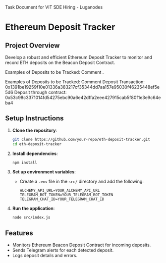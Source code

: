 Task Document for VIT SDE Hiring - Luganodes
# Ethereum Deposit Tracker

## Project Overview

Develop a robust and efficient Ethereum Deposit Tracker to monitor and record ETH deposits on the Beacon Deposit Contract.

Examples of Deposits to be Tracked:
Comment
.

Examples of Deposits to be Tracked:
Comment
Deposit Transaction: 0x1391be19259f10e01336a383217cf35344dd7aa157e95030f46235448ef5e5d6
Deposit through contract: 0x53c98c3371014fd54275ebc90a6e42dffa2eee427915cab5f80f1e3e9c64eba4


## Setup Instructions

1. **Clone the repository**:
    ```bash
    git clone https://github.com/your-repo/eth-deposit-tracker.git
    cd eth-deposit-tracker
    ```

2. **Install dependencies**:
    ```bash
    npm install
    ```

3. **Set up environment variables**:
    - Create a `.env` file in the `src/` directory and add the following:
      ```plaintext
      ALCHEMY_API_URL=YOUR_ALCHEMY_API_URL
      TELEGRAM_BOT_TOKEN=YOUR_TELEGRAM_BOT_TOKEN
      TELEGRAM_CHAT_ID=YOUR_TELEGRAM_CHAT_ID
      ```

4. **Run the application**:
    ```bash
    node src/index.js
    ```

## Features

- Monitors Ethereum Beacon Deposit Contract for incoming deposits.
- Sends Telegram alerts for each detected deposit.
- Logs deposit details and errors.



